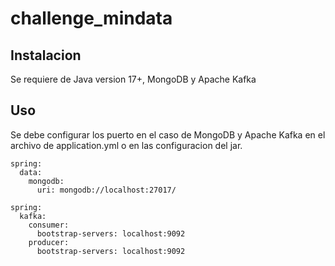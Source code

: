 # challenge_mindata
## Instalacion
Se requiere de Java version 17+, MongoDB y Apache Kafka

## Uso
Se debe configurar los puerto en el caso de MongoDB y Apache Kafka en el archivo de application.yml o en las configuracion del jar.
```
spring:
  data:
    mongodb:
      uri: mongodb://localhost:27017/
```
```
spring:
  kafka:
    consumer:
      bootstrap-servers: localhost:9092
    producer:
      bootstrap-servers: localhost:9092
```
